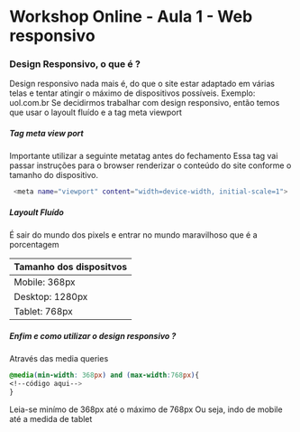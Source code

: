 # Workshop Online - Aula 1 - Web responsivo

### Design Responsivo, o que é ?
Design responsivo nada mais é, do que o site estar adaptado em várias telas e tentar atingir o máximo de dispositivos possíveis.
 Exemplo: uol.com.br
Se decidirmos trabalhar com design responsivo, então temos que usar o layoult fluído e a tag meta viewport

##### Tag meta view port
Importante utilizar a seguinte metatag antes do fechamento </head> 
Essa tag vai passar instruções para o browser renderizar o conteúdo do site conforme o tamanho do dispositivo.
```sh
 <meta name="viewport" content="width=device-width, initial-scale=1">
```

##### Layoult Fluído
É sair do mundo dos pixels e entrar no mundo maravilhoso que é a porcentagem

|Tamanho dos dispositvos|
|--------------|
|Mobile: 368px|
|Desktop: 1280px|
|Tablet: 768px|

##### Enfim e como utilizar o design responsivo ?

Através das media queries 

```css
@media(min-width: 368px) and (max-width:768px){
<!--código aqui-->
}
```
Leia-se minímo de 368px até o máximo de 768px 
Ou seja, indo de mobile até a medida de tablet 
